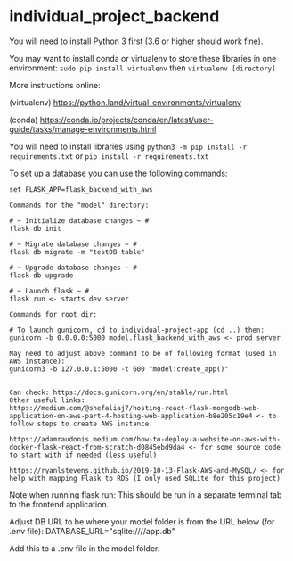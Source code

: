 # individual_project_backend

You will need to install Python 3 first (3.6 or higher should work fine).

You may want to install conda or virtualenv to store these libraries in one environment:
``` sudo pip install virtualenv ``` then ``` virtualenv [directory] ```

More instructions online:

(virtualenv) https://python.land/virtual-environments/virtualenv

(conda) https://conda.io/projects/conda/en/latest/user-guide/tasks/manage-environments.html

You will need to install libraries using ``` python3 -m pip install -r requirements.txt ```
or ``` pip install -r requirements.txt ```

To set up a database you can use the following commands:
```
set FLASK_APP=flask_backend_with_aws

Commands for the "model" directory:

# ~ Initialize database changes ~ #
flask db init

# ~ Migrate database changes ~ #
flask db migrate -m "testDB table"

# ~ Upgrade database changes ~ #
flask db upgrade

# ~ Launch flask ~ #
flask run <- starts dev server

Commands for root dir:

# To launch gunicorn, cd to individual-project-app (cd ..) then:
gunicorn -b 0.0.0.0:5000 model.flask_backend_with_aws <- prod server

May need to adjust above command to be of following format (used in AWS instance):
gunicorn3 -b 127.0.0.1:5000 -t 600 "model:create_app()"


Can check: https://docs.gunicorn.org/en/stable/run.html
Other useful links:
https://medium.com/@shefaliaj7/hosting-react-flask-mongodb-web-application-on-aws-part-4-hosting-web-application-b8e205c19e4 <- to follow steps to create AWS instance.

https://adamraudonis.medium.com/how-to-deploy-a-website-on-aws-with-docker-flask-react-from-scratch-d0845ebd9da4 <- for some source code to start with if needed (less useful)

https://ryanlstevens.github.io/2019-10-13-Flask-AWS-and-MySQL/ <- for help with mapping Flask to RDS (I only used SQLite for this project)

```
Note when running flask run:
This should be run in a separate terminal tab to the frontend application.

Adjust DB URL to be where your model folder is from the URL below (for .env file):
DATABASE_URL="sqlite:////app.db"

Add this to a .env file in the model folder.